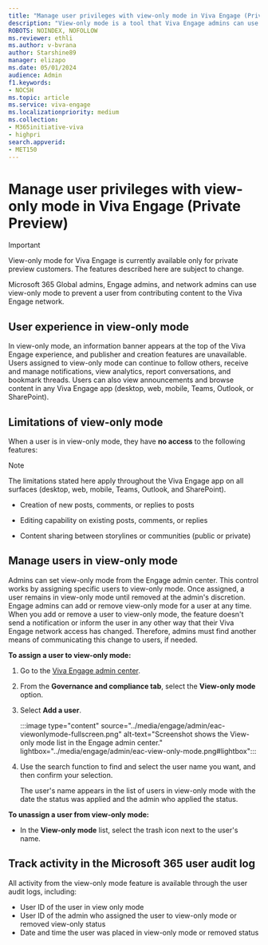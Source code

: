 ```yaml
---
title: "Manage user privileges with view-only mode in Viva Engage (Private Preview)"
description: "View-only mode is a tool that Viva Engage admins can use to remove content creation privileges from  users when needed."
ROBOTS: NOINDEX, NOFOLLOW
ms.reviewer: ethli
ms.author: v-bvrana
author: Starshine89
manager: elizapo
ms.date: 05/01/2024
audience: Admin
f1.keywords:
- NOCSH
ms.topic: article
ms.service: viva-engage
ms.localizationpriority: medium
ms.collection:  
- M365initiative-viva
- highpri
search.appverid:
- MET150
---
```

# Manage user privileges with view-only mode in Viva Engage (Private Preview)

>[!IMPORTANT]
>View-only mode for Viva Engage is currently available only for private preview customers. The features described here are subject to change.

Microsoft 365 Global admins, Engage admins, and network admins can use view-only mode to prevent a user from contributing content to the Viva Engage network.

## User experience in view-only mode

In view-only mode, an information banner appears at the top of the Viva Engage experience, and publisher and creation features are unavailable. Users assigned to view-only mode can continue to follow others, receive and manage notifications, view analytics, report conversations, and bookmark threads. Users can also view announcements and browse content in any Viva Engage app (desktop, web, mobile, Teams, Outlook, or SharePoint).

## Limitations of view-only mode

When a user is in view-only mode, they have **no access** to the following features:

>[!NOTE]
>The limitations stated here apply throughout the Viva Engage app on all surfaces (desktop, web, mobile, Teams, Outlook, and SharePoint).

- Creation of new posts, comments, or replies to posts

- Editing capability on existing posts, comments, or replies

- Content sharing between storylines or communities (public or private)

## Manage users in view-only mode

Admins can set view-only mode from the Engage admin center. This control works by assigning specific users to view-only mode. Once assigned, a user remains in view-only mode until removed at the admin's discretion. Engage admins can add or remove view-only mode for a user at any time.
When you add or remove a user to view-only mode, the feature doesn't send a notification or inform the user in any other way that their Viva Engage network access has changed. Therefore, admins must find another means of communicating this change to users, if needed.

**To assign a user to view-only mode:**

1. Go to the [Viva Engage admin center](/viva/engage/eac-as-access-eac).

2. From the **Governance and compliance tab**, select the **View-only mode** option.

3. Select **Add a user**.

    :::image type="content" source="../media/engage/admin/eac-viewonlymode-fullscreen.png" alt-text="Screenshot shows the View-only mode list in the Engage admin center." lightbox="../media/engage/admin/eac-view-only-mode.png#lightbox":::

4. Use the search function to find and select the user name you want, and then confirm your selection.<br>

    The user's name appears in the list of users in view-only mode with the date the status was applied and the admin who applied the status.

**To unassign a user from view-only mode:**

- In the **View-only mode** list, select the trash icon next to the user's name.

## Track activity in the Microsoft 365 user audit log

All activity from the view-only mode feature is available through the user audit logs, including:

- User ID of the user in view only mode
- User ID of the admin who assigned the user to view-only mode or removed view-only status
- Date and time the user was placed in view-only mode or removed status


